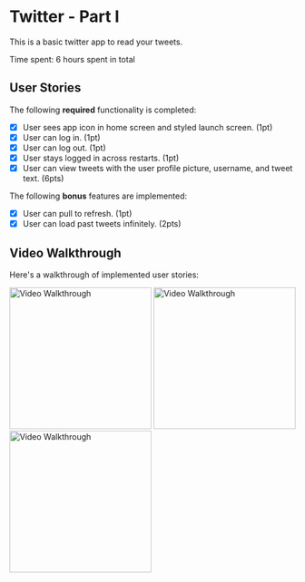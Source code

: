 # Twitter - Part I

This is a basic twitter app to read your tweets.

Time spent: 6 hours spent in total

## User Stories

The following **required** functionality is completed:

- [X] User sees app icon in home screen and styled launch screen. (1pt)
- [X] User can log in. (1pt)
- [X] User can log out. (1pt)
- [X] User stays logged in across restarts. (1pt)
- [X] User can view tweets with the user profile picture, username, and tweet text. (6pts)

The following **bonus** features are implemented:

- [X] User can pull to refresh. (1pt)
- [X] User can load past tweets infinitely. (2pts)

## Video Walkthrough

Here's a walkthrough of implemented user stories:

<img src='https://imgur.com/8BGO0rk.gif' title='Video Walkthrough' width='250' alt='Video Walkthrough' />

<img src='https://imgur.com/a/e4RFGwj.gif' title='Video Walkthrough' width='250' alt='Video Walkthrough' />

<img src='https://imgur.com/8BGO0rk.gif' title='Video Walkthrough' width='250' alt='Video Walkthrough' />

